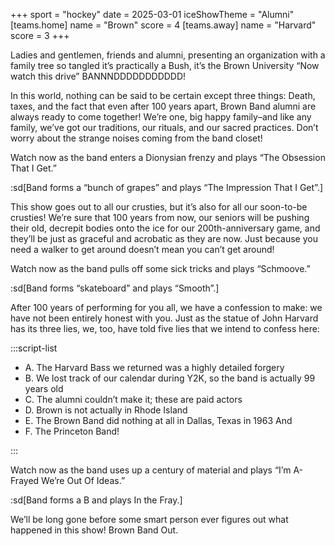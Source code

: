 +++
sport = "hockey"
date = 2025-03-01
iceShowTheme = "Alumni"
[teams.home]
name = "Brown"
score = 4
[teams.away]
name = "Harvard"
score = 3
+++

Ladies and gentlemen, friends and alumni, presenting an organization with a family tree so tangled it’s practically a Bush, it’s the Brown University “Now watch this drive” BANNNDDDDDDDDDDD!

In this world, nothing can be said to be certain except three things: Death, taxes, and the fact that even after 100 years apart, Brown Band alumni are always ready to come together! We’re one, big happy family–and like any family, we’ve got our traditions, our rituals, and our sacred practices. Don’t worry about the strange noises coming from the band closet!

Watch now as the band enters a Dionysian frenzy and plays “The Obsession That I Get.”

:sd[Band forms a “bunch of grapes” and plays “The Impression That I Get”.]

This show goes out to all our crusties, but it’s also for all our soon-to-be crusties! We’re sure that 100 years from now, our seniors will be pushing their old, decrepit bodies onto the ice for our 200th-anniversary game, and they’ll be just as graceful and acrobatic as they are now. Just because you need a walker to get around doesn’t mean you can’t get around!

Watch now as the band pulls off some sick tricks and plays “Schmoove.”

:sd[Band forms “skateboard” and plays “Smooth”.]

After 100 years of performing for you all, we have a confession to make: we have not been entirely honest with you. Just as the statue of John Harvard has its three lies, we, too, have told five lies that we intend to confess here:

:::script-list

- A. The Harvard Bass we returned was a highly detailed forgery
- B. We lost track of our calendar during Y2K, so the band is actually 99 years old
- C. The alumni couldn’t make it; these are paid actors
- D. Brown is not actually in Rhode Island
- E. The Brown Band did nothing at all in Dallas, Texas in 1963 And
- F. The Princeton Band!

:::

Watch now as the band uses up a century of material and plays “I’m A-Frayed We’re Out Of Ideas.”

:sd[Band forms a B and plays In the Fray.]

We’ll be long gone before some smart person ever figures out what happened in this show! Brown Band Out.
